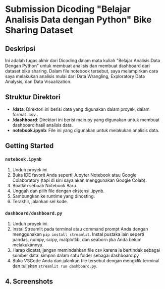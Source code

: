 # Submission Dicoding "Belajar Analisis Data dengan Python" Bike Sharing Dataset

## Deskripsi

Ini adalah tugas akhir dari Dicoding dalam mata kuliah "Belajar Analisis Data Dengan Python" untuk membuat analisis dan membuat dashboard dari dataset bike sharing. Dalam file notebook tersebut, saya melampirkan cara saya melakukan analisis mulai dari Data Wrangling, Exploratory Data Analysis, dan Data Visualization.

## Struktur Direktori

- **/data**: Direktori ini berisi data yang digunakan dalam proyek, dalam format .csv .
- **/dashboard**: Direktori ini berisi main.py yang digunakan untuk membuat dashboard hasil analisis data.
- **notebook.ipynb**: File ini yang digunakan untuk melakukan analisis data.

## Getting Started
### `notebook.ipynb`
1. Unduh proyek ini.
2. Buka IDE favorit Anda seperti Jupyter Notebook atau Google Colaboratory (tapi di sini saya akan menggunakan Google Colab).
3. Buatlah sebuah Notebook Baru.
4. Unggah dan pilih file dengan ekstensi .ipynb.
5. Sambungkan ke runtime yang dihosting.
6. Terakhir, jalankan sel kode.

### `dashboard/dashboard.py`
1. Unduh proyek ini.
2. Instal Streamlit pada terminal atau command prompt Anda dengan menggunakan `pip install streamlit`. Instal pustaka lain seperti pandas, numpy, scipy, matplotlib, dan seaborn jika Anda belum melakukannya.
3. Harap dicatat, jangan memindahkan file csv karena ia bertindak sebagai sumber data. simpan dalam satu folder sebagai dashboard.py
4. Buka VSCode Anda dan jalankan file tersebut dengan mengklik terminal dan tuliskan `streamlit run dashboard.py`.

## 4. Screenshots
